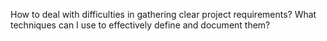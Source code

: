 How to deal with difficulties in gathering clear project requirements? What techniques can I use to effectively define and document them?
